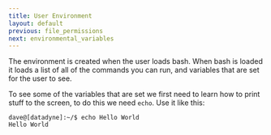 ```yaml
---
title: User Environment
layout: default
previous: file_permissions
next: environmental_variables
---
```


The environment is created when the user loads bash.  When bash is loaded it
loads a list of all of the commands you can run, and variables that are set for
the user to see.

To see some of the variables that are set we first need to learn how to print
stuff to the screen, to do this we need `echo`.  Use it like this:

    dave@[datadyne]:~/$ echo Hello World
    Hello World
